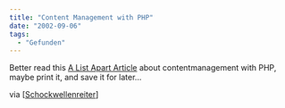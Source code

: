 ```yaml
---
title: "Content Management with PHP"
date: "2002-09-06"
tags:
  - "Gefunden"
---
```


Better read this [A List Apart Article](http://www.alistapart.com/stories/phpcms/) about contentmanagement with PHP, maybe print it, and save it for later…

via \[[Schockwellenreiter](http://www.schockwellenreiter.de/2002/09/06.html#a7653)\]
